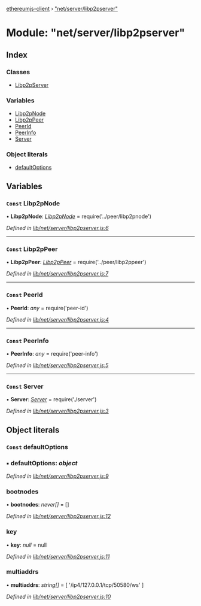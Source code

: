[ethereumjs-client](../README.md) › ["net/server/libp2pserver"](_net_server_libp2pserver_.md)

# Module: "net/server/libp2pserver"

## Index

### Classes

* [Libp2pServer](../classes/_net_server_libp2pserver_.libp2pserver.md)

### Variables

* [Libp2pNode](_net_server_libp2pserver_.md#const-libp2pnode)
* [Libp2pPeer](_net_server_libp2pserver_.md#const-libp2ppeer)
* [PeerId](_net_server_libp2pserver_.md#const-peerid)
* [PeerInfo](_net_server_libp2pserver_.md#const-peerinfo)
* [Server](_net_server_libp2pserver_.md#const-server)

### Object literals

* [defaultOptions](_net_server_libp2pserver_.md#const-defaultoptions)

## Variables

### `Const` Libp2pNode

• **Libp2pNode**: *[Libp2pNode](../classes/_net_peer_libp2pnode_.libp2pnode.md)* = require('../peer/libp2pnode')

*Defined in [lib/net/server/libp2pserver.js:6](https://github.com/ethereumjs/ethereumjs-client/blob/master/lib/net/server/libp2pserver.js#L6)*

___

### `Const` Libp2pPeer

• **Libp2pPeer**: *[Libp2pPeer](../classes/_net_peer_libp2ppeer_.libp2ppeer.md)* = require('../peer/libp2ppeer')

*Defined in [lib/net/server/libp2pserver.js:7](https://github.com/ethereumjs/ethereumjs-client/blob/master/lib/net/server/libp2pserver.js#L7)*

___

### `Const` PeerId

• **PeerId**: *any* = require('peer-id')

*Defined in [lib/net/server/libp2pserver.js:4](https://github.com/ethereumjs/ethereumjs-client/blob/master/lib/net/server/libp2pserver.js#L4)*

___

### `Const` PeerInfo

• **PeerInfo**: *any* = require('peer-info')

*Defined in [lib/net/server/libp2pserver.js:5](https://github.com/ethereumjs/ethereumjs-client/blob/master/lib/net/server/libp2pserver.js#L5)*

___

### `Const` Server

• **Server**: *[Server](../classes/_net_server_server_.server.md)* = require('./server')

*Defined in [lib/net/server/libp2pserver.js:3](https://github.com/ethereumjs/ethereumjs-client/blob/master/lib/net/server/libp2pserver.js#L3)*

## Object literals

### `Const` defaultOptions

### ▪ **defaultOptions**: *object*

*Defined in [lib/net/server/libp2pserver.js:9](https://github.com/ethereumjs/ethereumjs-client/blob/master/lib/net/server/libp2pserver.js#L9)*

###  bootnodes

• **bootnodes**: *never[]* = []

*Defined in [lib/net/server/libp2pserver.js:12](https://github.com/ethereumjs/ethereumjs-client/blob/master/lib/net/server/libp2pserver.js#L12)*

###  key

• **key**: *null* = null

*Defined in [lib/net/server/libp2pserver.js:11](https://github.com/ethereumjs/ethereumjs-client/blob/master/lib/net/server/libp2pserver.js#L11)*

###  multiaddrs

• **multiaddrs**: *string[]* = [ '/ip4/127.0.0.1/tcp/50580/ws' ]

*Defined in [lib/net/server/libp2pserver.js:10](https://github.com/ethereumjs/ethereumjs-client/blob/master/lib/net/server/libp2pserver.js#L10)*
